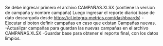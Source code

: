 Se debe ingresar primero el archivo CAMPAÑAS.XLSX (contiene la version de campaña y nombre campaña)
Luego ingresar el reporte diario( base de dato descargada desde https://cl.integra-metrics.com/dashboards)
-Ejecutar el boton definir campañas en caso que existan Campañas nuevas.
-Actualizar campañas para guardan las nuevas campañas en el archivo CAMPAÑAS.XLSX
-Guardar base para obtener el reporte final, con los datos limpios.
